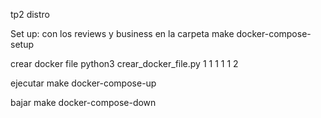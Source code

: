 tp2 distro

Set up:
con los reviews y business en la carpeta
make docker-compose-setup

crear docker file
python3 crear_docker_file.py 1 1 1 1 1 2

ejecutar
make docker-compose-up

bajar
make docker-compose-down

